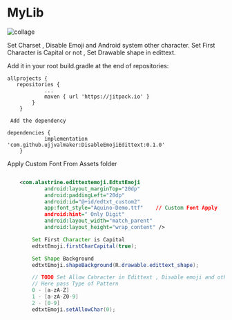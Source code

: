 # MyLib
![collage](https://user-images.githubusercontent.com/44433243/47475209-2e382600-d838-11e8-870e-fe491e68ef57.jpg)

Set Charset , Disable Emoji and Android system other character. Set First Character is Capital or not , Set Drawable shape in edittext.

Add it in your root build.gradle at the end of repositories:
```
allprojects {
   repositories {
		    ...
		    maven { url 'https://jitpack.io' }
		}
	}
    
 Add the dependency
     
dependencies {
	        implementation 'com.github.ujjvalmaker:DisableEmojiEdittext:0.1.0'
	}
 ```   


Apply Custom Font From Assets folder
```xml

    <com.alastrine.edittextemoji.EdtxtEmoji
            android:layout_marginTop="20dp"
            android:paddingLeft="20dp"
            android:id="@+id/edtxt_custom2"
            app:font_style="Aquino-Demo.ttf"    // Custom Font Apply
            android:hint=" Only Digit"
            android:layout_width="match_parent"
            android:layout_height="wrap_content" />

```

            
```java            
        Set First Character is Capital
        edtxtEmoji.firstCharCapital(true);

        Set Shape Background
        edtxtEmoji.shapeBackground(R.drawable.edittext_shape);

        // TODO Set Allow Cahracter in Edittext , Disable emoji and other character 
        // Here pass Type of Pattern 
        0 - [a-zA-Z]
        1 - [a-zA-Z0-9]
        2 - [0-9]
        edtxtEmoji.setAllowChar(0);  
                                  
```

